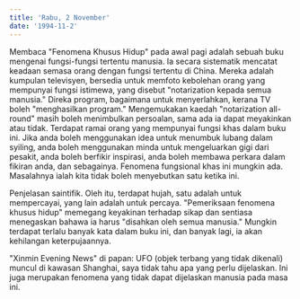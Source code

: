 ```yaml
---
title: 'Rabu, 2 November'
date: '1994-11-2'
---
```


Membaca "Fenomena Khusus Hidup" pada awal pagi adalah sebuah buku mengenai fungsi-fungsi tertentu manusia. Ia secara sistematik mencatat keadaan semasa orang dengan fungsi tertentu di China. Mereka adalah kumpulan televisyen, bersedia untuk memfoto kebolehan orang yang mempunyai fungsi istimewa, yang disebut "notarization kepada semua manusia." Direka program, bagaimana untuk menyerlahkan, kerana TV boleh "menghasilkan program." Mengemukakan kaedah "notarization all-round" masih boleh menimbulkan persoalan, sama ada ia dapat meyakinkan atau tidak. Terdapat ramai orang yang mempunyai fungsi khas dalam buku ini. Jika anda boleh menggunakan idea untuk menumbuk lubang dalam syiling, anda boleh menggunakan minda untuk mengeluarkan gigi dari pesakit, anda boleh berfikir inspirasi, anda boleh membawa perkara dalam fikiran anda, dan sebagainya. Fenomena fungsional khas ini mungkin ada. Masalahnya ialah kita tidak boleh menyebutkan satu ketika ini.

Penjelasan saintifik. Oleh itu, terdapat hujah, satu adalah untuk mempercayai, yang lain adalah untuk percaya. "Pemeriksaan fenomena khusus hidup" memegang keyakinan terhadap sikap dan sentiasa menegaskan bahawa ia harus "disahkan oleh semua manusia." Mungkin terdapat terlalu banyak kata dalam buku ini, dan banyak lagi, ia akan kehilangan keterpujaannya.

"Xinmin Evening News" di papan: UFO (objek terbang yang tidak dikenali) muncul di kawasan Shanghai, saya tidak tahu apa yang perlu dijelaskan. Ini juga merupakan fenomena yang tidak dapat dijelaskan manusia pada masa ini.

